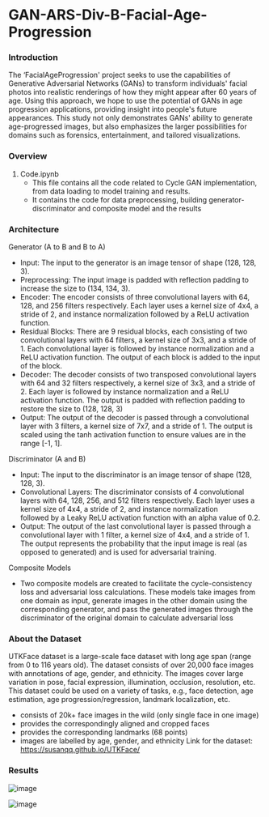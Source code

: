 # GAN-ARS-Div-B-Facial-Age-Progression
### Introduction

The ‘FacialAgeProgression' project seeks to use the capabilities of Generative Adversarial Networks (GANs) to transform individuals' facial photos into realistic renderings of how they might appear after 60 years of age. Using this approach, we hope to use the potential of GANs in age progression applications, providing insight into people's future appearances. This study not only demonstrates GANs' ability to generate age-progressed images, but also emphasizes the larger possibilities for domains such as forensics, entertainment, and tailored visualizations.


### Overview

1. Code.ipynb
   + This file contains all the code related to Cycle GAN implementation, from data loading to model training and results.
   + It contains the code for data preprocessing, building generator-discriminator and composite model and the results


### Architecture
Generator (A to B and B to A) 
 + Input: The input to the generator is an image tensor of shape (128, 128, 3).
 + Preprocessing: The input image is padded with reflection padding to increase the size to (134, 134, 3). 
 + Encoder: The encoder consists of three convolutional layers with 64, 128, and 256 filters respectively. Each layer uses a kernel size of 4x4, a stride of 2, and instance normalization followed by a ReLU activation function. 
 + Residual Blocks: There are 9 residual blocks, each consisting of two convolutional layers with 64 filters, a kernel size of 3x3, and a stride of 1. Each convolutional layer is followed by instance normalization and a ReLU activation function. The output of each block is added to the input of the block.
 + Decoder: The decoder consists of two transposed convolutional layers with 64 and 32 filters respectively, a kernel size of 3x3, and a stride of 2. Each layer is followed by instance normalization and a ReLU activation function. The output is padded with reflection padding to restore the size to (128, 128, 3)
 + Output: The output of the decoder is passed through a convolutional layer with 3 filters, a kernel size of 7x7, and a stride of 1. The output is scaled using the tanh activation function to ensure values are in the range [-1, 1].

Discriminator (A and B) 
 + Input: The input to the discriminator is an image tensor of shape (128, 128, 3). 
 + Convolutional Layers: The discriminator consists of 4 convolutional layers with 64, 128, 256, and 512 filters respectively. Each layer uses a kernel size of 4x4, a stride of 2, and instance normalization     
   followed by a Leaky ReLU activation function with an alpha value of 0.2. 
 + Output: The output of the last convolutional layer is passed through a convolutional layer with 1 filter, a kernel size of 4x4, and a stride of 1. The output represents the probability that the input image is real (as opposed to generated) and is used for adversarial training.

Composite Models 
 + Two composite models are created to facilitate the cycle-consistency loss and adversarial loss calculations. These models take images from one domain as input, generate images in the other domain using the corresponding generator, and pass the generated images through the discriminator of the original domain to calculate adversarial loss


### About the Dataset
UTKFace dataset is a large-scale face dataset with long age span (range from 0 to 116 years old). The dataset consists of over 20,000 face images with annotations of age, gender, and ethnicity. The images cover large variation in pose, facial expression, illumination, occlusion, resolution, etc. This dataset could be used on a variety of tasks, e.g., face detection, age estimation, age progression/regression, landmark localization, etc. 

 + consists of 20k+ face images in the wild (only single face in one image)
 + provides the correspondingly aligned and cropped faces
 + provides the corresponding landmarks (68 points)
 + images are labelled by age, gender, and ethnicity
Link for the dataset: https://susanqq.github.io/UTKFace/

### Results

![image](https://github.com/sumeet1512/GAN-ARS-Div-B-Facial-Age-Progression/assets/109270155/de8ce2f0-1dcb-4ca2-bf45-9da58b974717)

![image](https://github.com/sumeet1512/GAN-ARS-Div-B-Facial-Age-Progression/assets/109270155/d643f75a-534d-40eb-85e7-732326863727)



